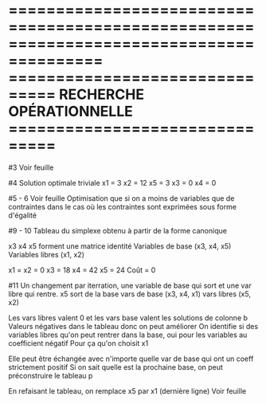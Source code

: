 ========================================================================================
=============================== RECHERCHE OPÉRATIONNELLE ===============================
========================================================================================

#3
Voir feuille

#4
Solution optimale triviale
x1 = 3
x2 = 12
x5 = 3
x3 = 0
x4 = 0

#5 - 6
Voir feuille
Optimisation que si on a moins de variables que de contraintes dans le cas où les contraintes sont exprimées sous forme d'égalité

#9 - 10
Tableau du simplexe obtenu à partir de la forme canonique

x3 x4 x5 forment une matrice identité
Variables de base (x3, x4, x5)
Variables libres (x1, x2)

x1 = x2 = 0 
x3 = 18
x4 = 42
x5 = 24
Coût = 0

#11
Un changement par iterration, une variable de base qui sort et une var libre qui rentre.
x5 sort de la base
vars de base (x3, x4, x1)
vars libres (x5, x2)

Les vars libres valent 0 et les vars base valent les solutions de colonne b
Valeurs négatives dans le tableau donc on peut améliorer
On identifie si des variables libres qu'on peut rentrer dans la base, oui pour les variables au coefficient négatif
Pour ça qu'on choisit x1

Elle peut être échangée avec n'importe quelle var de base qui ont un coeff strictement positif
Si on sait quelle est la prochaine base, on peut préconstruire le tableau p

En refaisant le tableau, on remplace x5 par x1 (dernière ligne)
Voir feuille

